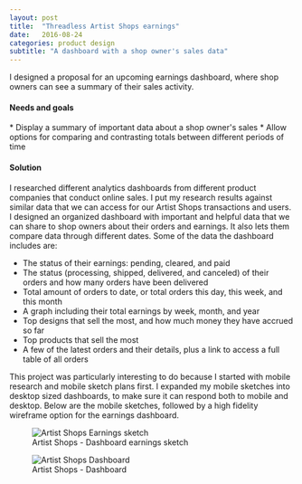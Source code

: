 ```yaml
---
layout: post
title:  "Threadless Artist Shops earnings"
date:   2016-08-24
categories: product design
subtitle: "A dashboard with a shop owner's sales data"
---
```


I designed a proposal for an upcoming earnings dashboard, where shop owners can see a summary of their sales activity.

<h4>Needs and goals</h4>
* Display a summary of important data about a shop owner's sales
* Allow options for comparing and contrasting totals between different periods of time

<h4>Solution</h4>
I researched different analytics dashboards from different product companies that conduct online sales. I put my research results against similar data that we can access for our Artist Shops transactions and users. I designed an organized dashboard with important and helpful data that we can share to shop owners about their orders and earnings. It also lets them compare data through different dates. Some of the data the dashboard includes are:

* The status of their earnings: pending, cleared, and paid
* The status (processing, shipped, delivered, and canceled) of their orders and how many orders have been delivered
* Total amount of orders to date, or total orders this day, this week, and this month
* A graph including their total earnings by week, month, and year
* Top designs that sell the most, and how much money they have accrued so far
* Top products that sell the most
* A few of the latest orders and their details, plus a link to access a full table of all orders

This project was particularly interesting to do because I started with mobile research and mobile sketch plans first. I expanded my mobile sketches into desktop sized dashboards, to make sure it can respond both to mobile and desktop. Below are the mobile sketches, followed by a high fidelity wireframe option for the earnings dashboard.

<figure>
	<img src="../../../../../../assets/images/earnings-scan.jpg" alt="Artist Shops Earnings sketch" />
	<figcaption class="media-caption center">Artist Shops - Dashboard earnings sketch</figcaption>
</figure>

<figure>
	<img src="../../../../../../assets/images/dashboard-2.jpg" alt="Artist Shops Dashboard" />
	<figcaption class="media-caption center">Artist Shops - Dashboard</figcaption>
</figure>
